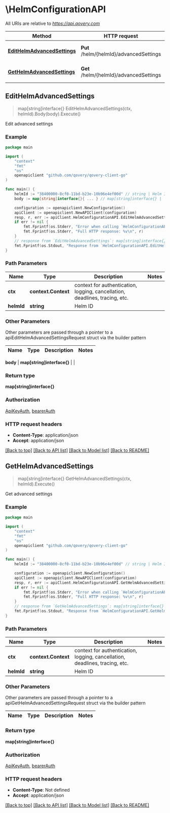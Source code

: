 # \HelmConfigurationAPI

All URIs are relative to *https://api.qovery.com*

Method | HTTP request | Description
------------- | ------------- | -------------
[**EditHelmAdvancedSettings**](HelmConfigurationAPI.md#EditHelmAdvancedSettings) | **Put** /helm/{helmId}/advancedSettings | Edit advanced settings
[**GetHelmAdvancedSettings**](HelmConfigurationAPI.md#GetHelmAdvancedSettings) | **Get** /helm/{helmId}/advancedSettings | Get advanced settings



## EditHelmAdvancedSettings

> map[string]interface{} EditHelmAdvancedSettings(ctx, helmId).Body(body).Execute()

Edit advanced settings



### Example

```go
package main

import (
    "context"
    "fmt"
    "os"
    openapiclient "github.com/qovery/qovery-client-go"
)

func main() {
    helmId := "38400000-8cf0-11bd-b23e-10b96e4ef00d" // string | Helm ID
    body := map[string]interface{}{ ... } // map[string]interface{} |  (optional)

    configuration := openapiclient.NewConfiguration()
    apiClient := openapiclient.NewAPIClient(configuration)
    resp, r, err := apiClient.HelmConfigurationAPI.EditHelmAdvancedSettings(context.Background(), helmId).Body(body).Execute()
    if err != nil {
        fmt.Fprintf(os.Stderr, "Error when calling `HelmConfigurationAPI.EditHelmAdvancedSettings``: %v\n", err)
        fmt.Fprintf(os.Stderr, "Full HTTP response: %v\n", r)
    }
    // response from `EditHelmAdvancedSettings`: map[string]interface{}
    fmt.Fprintf(os.Stdout, "Response from `HelmConfigurationAPI.EditHelmAdvancedSettings`: %v\n", resp)
}
```

### Path Parameters


Name | Type | Description  | Notes
------------- | ------------- | ------------- | -------------
**ctx** | **context.Context** | context for authentication, logging, cancellation, deadlines, tracing, etc.
**helmId** | **string** | Helm ID | 

### Other Parameters

Other parameters are passed through a pointer to a apiEditHelmAdvancedSettingsRequest struct via the builder pattern


Name | Type | Description  | Notes
------------- | ------------- | ------------- | -------------

 **body** | **map[string]interface{}** |  | 

### Return type

**map[string]interface{}**

### Authorization

[ApiKeyAuth](../README.md#ApiKeyAuth), [bearerAuth](../README.md#bearerAuth)

### HTTP request headers

- **Content-Type**: application/json
- **Accept**: application/json

[[Back to top]](#) [[Back to API list]](../README.md#documentation-for-api-endpoints)
[[Back to Model list]](../README.md#documentation-for-models)
[[Back to README]](../README.md)


## GetHelmAdvancedSettings

> map[string]interface{} GetHelmAdvancedSettings(ctx, helmId).Execute()

Get advanced settings



### Example

```go
package main

import (
    "context"
    "fmt"
    "os"
    openapiclient "github.com/qovery/qovery-client-go"
)

func main() {
    helmId := "38400000-8cf0-11bd-b23e-10b96e4ef00d" // string | Helm ID

    configuration := openapiclient.NewConfiguration()
    apiClient := openapiclient.NewAPIClient(configuration)
    resp, r, err := apiClient.HelmConfigurationAPI.GetHelmAdvancedSettings(context.Background(), helmId).Execute()
    if err != nil {
        fmt.Fprintf(os.Stderr, "Error when calling `HelmConfigurationAPI.GetHelmAdvancedSettings``: %v\n", err)
        fmt.Fprintf(os.Stderr, "Full HTTP response: %v\n", r)
    }
    // response from `GetHelmAdvancedSettings`: map[string]interface{}
    fmt.Fprintf(os.Stdout, "Response from `HelmConfigurationAPI.GetHelmAdvancedSettings`: %v\n", resp)
}
```

### Path Parameters


Name | Type | Description  | Notes
------------- | ------------- | ------------- | -------------
**ctx** | **context.Context** | context for authentication, logging, cancellation, deadlines, tracing, etc.
**helmId** | **string** | Helm ID | 

### Other Parameters

Other parameters are passed through a pointer to a apiGetHelmAdvancedSettingsRequest struct via the builder pattern


Name | Type | Description  | Notes
------------- | ------------- | ------------- | -------------


### Return type

**map[string]interface{}**

### Authorization

[ApiKeyAuth](../README.md#ApiKeyAuth), [bearerAuth](../README.md#bearerAuth)

### HTTP request headers

- **Content-Type**: Not defined
- **Accept**: application/json

[[Back to top]](#) [[Back to API list]](../README.md#documentation-for-api-endpoints)
[[Back to Model list]](../README.md#documentation-for-models)
[[Back to README]](../README.md)

